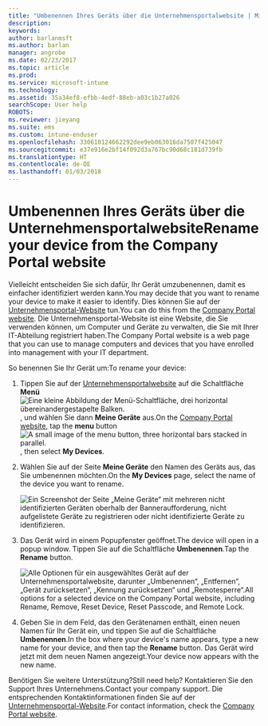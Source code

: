 ```yaml
---
title: "Umbenennen Ihres Geräts über die Unternehmensportalwebsite | Microsoft-Dokumentation"
description: 
keywords: 
author: barlanmsft
ms.author: barlan
manager: angrobe
ms.date: 02/23/2017
ms.topic: article
ms.prod: 
ms.service: microsoft-intune
ms.technology: 
ms.assetid: 35a34ef8-efbb-4edf-88eb-a03c1b27a026
searchScope: User help
ROBOTS: 
ms.reviewer: jieyang
ms.suite: ems
ms.custom: intune-enduser
ms.openlocfilehash: 330610124662292dee9eb063016da7507f425047
ms.sourcegitcommit: e37e916e2bf14f092d3a767bc90d68c181d739fb
ms.translationtype: HT
ms.contentlocale: de-DE
ms.lasthandoff: 01/03/2018
---
```

# <a name="rename-your-device-from-the-company-portal-website"></a><span data-ttu-id="e4e3c-102">Umbenennen Ihres Geräts über die Unternehmensportalwebsite</span><span class="sxs-lookup"><span data-stu-id="e4e3c-102">Rename your device from the Company Portal website</span></span>

<span data-ttu-id="e4e3c-103">Vielleicht entscheiden Sie sich dafür, Ihr Gerät umzubenennen, damit es einfacher identifiziert werden kann.</span><span class="sxs-lookup"><span data-stu-id="e4e3c-103">You may decide that you want to rename your device to make it easier to identify.</span></span> <span data-ttu-id="e4e3c-104">Dies können Sie auf der [Unternehmensportal-Website](https://portal.manage.microsoft.com#HelpDeskDialog) tun.</span><span class="sxs-lookup"><span data-stu-id="e4e3c-104">You can do this from the [Company Portal website](https://portal.manage.microsoft.com#HelpDeskDialog).</span></span> <span data-ttu-id="e4e3c-105">Die Unternehmensportal-Website ist eine Website, die Sie verwenden können, um Computer und Geräte zu verwalten, die Sie mit Ihrer IT-Abteilung registriert haben.</span><span class="sxs-lookup"><span data-stu-id="e4e3c-105">The Company Portal website is a web page that you can use to manage computers and devices that you have enrolled into management with your IT department.</span></span>

<span data-ttu-id="e4e3c-106">So benennen Sie Ihr Gerät um:</span><span class="sxs-lookup"><span data-stu-id="e4e3c-106">To rename your device:</span></span>

1. <span data-ttu-id="e4e3c-107">Tippen Sie auf der [Unternehmensportalwebsite](https://portal.manage.microsoft.com#HelpDeskDialog) auf die Schaltfläche __Menü__ ![Eine kleine Abbildung der Menü-Schaltfläche, drei horizontal übereinandergestapelte Balken.](/Intune/whats-new/media/CP_hamburger_menu.png), und wählen Sie dann __Meine Geräte__ aus.</span><span class="sxs-lookup"><span data-stu-id="e4e3c-107">On the [Company Portal website](https://portal.manage.microsoft.com#HelpDeskDialog), tap the __menu__ button ![A small image of the menu button, three horizontal bars stacked in parallel.](/Intune/whats-new/media/CP_hamburger_menu.png), then select __My Devices__.</span></span>

2. <span data-ttu-id="e4e3c-108">Wählen Sie auf der Seite __Meine Geräte__ den Namen des Geräts aus, das Sie umbenennen möchten.</span><span class="sxs-lookup"><span data-stu-id="e4e3c-108">On the __My Devices__ page, select the name of the device you want to rename.</span></span>

   ![Ein Screenshot der Seite „Meine Geräte“ mit mehreren nicht identifizierten Geräten oberhalb der Banneraufforderung, nicht aufgelistete Geräte zu registrieren oder nicht identifizierte Geräte zu identifizieren.](./media/macOS_enroll_002_tap_here_banner.png)

3. <span data-ttu-id="e4e3c-110">Das Gerät wird in einem Popupfenster geöffnet.</span><span class="sxs-lookup"><span data-stu-id="e4e3c-110">The device will open in a popup window.</span></span> <span data-ttu-id="e4e3c-111">Tippen Sie auf die Schaltfläche **Umbenennen**.</span><span class="sxs-lookup"><span data-stu-id="e4e3c-111">Tap the **Rename** button.</span></span>

   ![<span data-ttu-id="e4e3c-112">Alle Optionen für ein ausgewähltes Gerät auf der Unternehmensportalwebsite, darunter „Umbenennen“, „Entfernen“, „Gerät zurücksetzen“, „Kennung zurücksetzen“ und „Remotesperre“.</span><span class="sxs-lookup"><span data-stu-id="e4e3c-112">All options for a selected device on the Company Portal website, including Rename, Remove, Reset Device, Reset Passcode, and Remote Lock.</span></span> ](./media/iwp-screen-with-all-options.png)

4. <span data-ttu-id="e4e3c-113">Geben Sie in dem Feld, das den Gerätenamen enthält, einen neuen Namen für Ihr Gerät ein, und tippen Sie auf die Schaltfläche **Umbenennen**.</span><span class="sxs-lookup"><span data-stu-id="e4e3c-113">In the box where your device's name appears, type a new name for your device, and then tap the **Rename** button.</span></span> <span data-ttu-id="e4e3c-114">Das Gerät wird jetzt mit dem neuen Namen angezeigt.</span><span class="sxs-lookup"><span data-stu-id="e4e3c-114">Your device now appears with the new name.</span></span>

<span data-ttu-id="e4e3c-115">Benötigen Sie weitere Unterstützung?</span><span class="sxs-lookup"><span data-stu-id="e4e3c-115">Still need help?</span></span> <span data-ttu-id="e4e3c-116">Kontaktieren Sie den Support Ihres Unternehmens.</span><span class="sxs-lookup"><span data-stu-id="e4e3c-116">Contact your company support.</span></span> <span data-ttu-id="e4e3c-117">Die entsprechenden Kontaktinformationen finden Sie auf der [Unternehmensportal-Website](https://portal.manage.microsoft.com#HelpDeskDialog).</span><span class="sxs-lookup"><span data-stu-id="e4e3c-117">For contact information, check the [Company Portal website](https://portal.manage.microsoft.com#HelpDeskDialog).</span></span>
